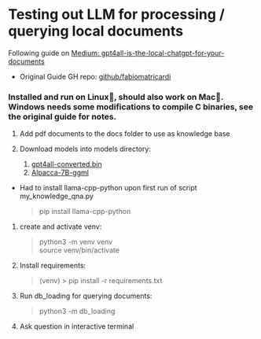 # Testing out LLM for processing / querying local documents
Following guide on [Medium: gpt4all-is-the-local-chatgpt-for-your-documents](https://artificialcorner.com/gpt4all-is-the-local-chatgpt-for-your-documents-and-it-is-free-df1016bc335)
- Original Guide GH repo: [github/fabiomatricardi](https://github.com/fabiomatricardi/GPT4All_Medium)

### Installed and run on Linux:penguin:, should also work on Mac:green_apple:. Windows needs some modifications to compile C binaries, see the original guide for notes.
1. Add pdf documents to the docs folder to use as knowledge base

2. Download models into models directory:
   1. [gpt4all-converted.bin](https://huggingface.co/mrgaang/aira/blob/main/gpt4all-converted.bin)
   2. [Alpacca-7B-ggml](https://huggingface.co/Pi3141/alpaca-native-7B-ggml/tree/397e872bf4c83f4c642317a5bf65ce84a105786e)

- Had to install llama-cpp-python upon first run of script my_knowledge_qna.py<br>
  > pip install llama-cpp-python

1. create and activate venv:
   > python3 -m venv venv<br>
   > source venv/bin/activate
2. Install requirements:
   > (venv) > pip install -r requirements.txt
3. Run db_loading for querying documents:<br>
   > python3 -m db_loading <br>
4. Ask question in interactive terminal
